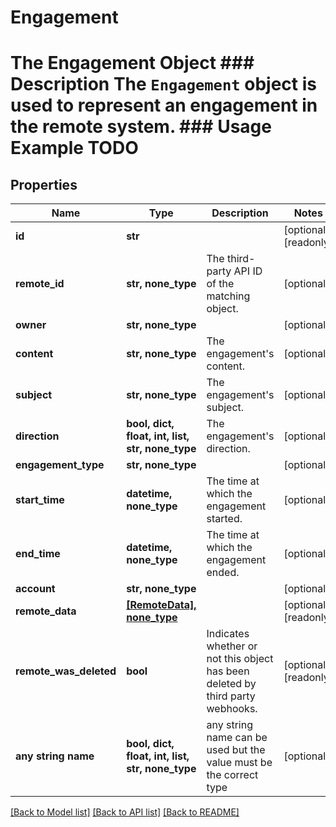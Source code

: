 # Engagement

# The Engagement Object ### Description The `Engagement` object is used to represent an engagement in the remote system. ### Usage Example TODO

## Properties
Name | Type | Description | Notes
------------ | ------------- | ------------- | -------------
**id** | **str** |  | [optional] [readonly] 
**remote_id** | **str, none_type** | The third-party API ID of the matching object. | [optional] 
**owner** | **str, none_type** |  | [optional] 
**content** | **str, none_type** | The engagement&#39;s content. | [optional] 
**subject** | **str, none_type** | The engagement&#39;s subject. | [optional] 
**direction** | **bool, dict, float, int, list, str, none_type** | The engagement&#39;s direction. | [optional] 
**engagement_type** | **str, none_type** |  | [optional] 
**start_time** | **datetime, none_type** | The time at which the engagement started. | [optional] 
**end_time** | **datetime, none_type** | The time at which the engagement ended. | [optional] 
**account** | **str, none_type** |  | [optional] 
**remote_data** | [**[RemoteData], none_type**](RemoteData.md) |  | [optional] [readonly] 
**remote_was_deleted** | **bool** | Indicates whether or not this object has been deleted by third party webhooks. | [optional] [readonly] 
**any string name** | **bool, dict, float, int, list, str, none_type** | any string name can be used but the value must be the correct type | [optional]

[[Back to Model list]](../README.md#documentation-for-models) [[Back to API list]](../README.md#documentation-for-api-endpoints) [[Back to README]](../README.md)


